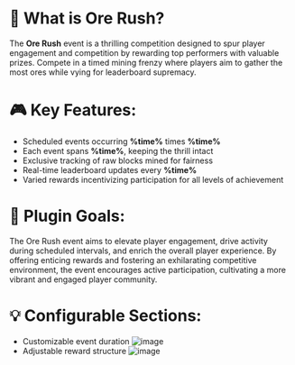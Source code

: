 # 🔨 What is Ore Rush?
The **Ore Rush** event is a thrilling competition designed to spur player engagement and competition by rewarding top performers with valuable prizes.
Compete in a timed mining frenzy where players aim to gather the most ores while vying for leaderboard supremacy.

# :video_game: Key Features:
- Scheduled events occurring **%time%** times **%time%**
- Each event spans **%time%**, keeping the thrill intact
- Exclusive tracking of raw blocks mined for fairness
- Real-time leaderboard updates every **%time%**
- Varied rewards incentivizing participation for all levels of achievement

# :scroll: Plugin Goals:
The Ore Rush event aims to elevate player engagement, drive activity during scheduled intervals, and enrich the overall player experience. 
By offering enticing rewards and fostering an exhilarating competitive environment, the event encourages active participation, cultivating a more vibrant and engaged player community.

# :bulb: Configurable Sections:
- Customizable event duration
![image](https://github.com/sdxqw/OreRush/assets/94248011/0b4c72c6-d415-4a23-804a-2dccb62a66de)
- Adjustable reward structure
![image](https://github.com/sdxqw/OreRush/assets/94248011/38484504-20c3-4707-b58a-c1cb50b2966f)



